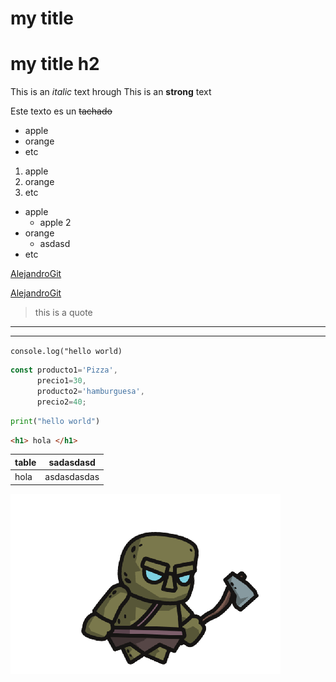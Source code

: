 <!-- HEADINGS -->
# my title
# my title h2

<!-- italic -->

This is an *italic* text
hrough
This is an **strong** text

Este texto es un ~~tachado~~ 
<!-- salto de  linea con un espacio entre parrafo striket-->

<!-- listas desordenadas -->
* apple
* orange
* etc

1. apple
2. orange
3. etc

<!-- listas aninadas -->

* apple
    * apple 2
* orange
    * asdasd
* etc

<!-- enlaces -->
[AlejandroGit](https://github.com/alejandrozeb/MarkDown)

[AlejandroGit](https://github.com/alejandrozeb/MarkDown "link git")

<!-- citas -->

> this is a quote

<!-- linea divsora -->
---

___

<!-- codigo -->

`console.log("hello world)`

```javascript
const producto1='Pizza',
      precio1=30,
      producto2='hamburguesa',
      precio2=40;
```


```python
print("hello world")

```

```html
<h1> hola </h1>

```
<!-- tablas -->
|table  |sadasdasd    |
|-------|-------------|
| hola  | asdasdasdas |


<!-- llamar imagenes -->

![visual studio code logo](covidxe_walk_0.png)

<!-- podemos añadir videos con plugins -->

<!-- github no provee algunas cosas extra -->
